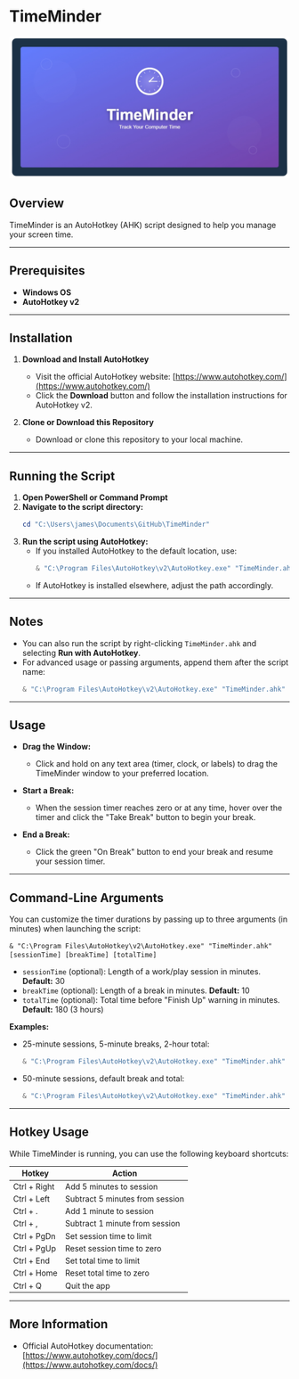 # TimeMinder

![TimeMinder Logo](images/TimeMinderLogo.png)

## Overview
TimeMinder is an AutoHotkey (AHK) script designed to help you manage your screen time.

---

## Prerequisites
- **Windows OS**
- **AutoHotkey v2**

---

## Installation

1. **Download and Install AutoHotkey**
   - Visit the official AutoHotkey website: [https://www.autohotkey.com/](https://www.autohotkey.com/)
   - Click the **Download** button and follow the installation instructions for AutoHotkey v2.

2. **Clone or Download this Repository**
   - Download or clone this repository to your local machine.

---

## Running the Script

1. **Open PowerShell or Command Prompt**
2. **Navigate to the script directory:**
   ```powershell
   cd "C:\Users\james\Documents\GitHub\TimeMinder"
   ```
3. **Run the script using AutoHotkey:**
   - If you installed AutoHotkey to the default location, use:
     ```powershell
     & "C:\Program Files\AutoHotkey\v2\AutoHotkey.exe" "TimeMinder.ahk"
     ```
   - If AutoHotkey is installed elsewhere, adjust the path accordingly.

---

## Notes
- You can also run the script by right-clicking `TimeMinder.ahk` and selecting **Run with AutoHotkey**.
- For advanced usage or passing arguments, append them after the script name:
  ```powershell
  & "C:\Program Files\AutoHotkey\v2\AutoHotkey.exe" "TimeMinder.ahk" arg1 arg2
  ```

---

## Usage

- **Drag the Window:**
  - Click and hold on any text area (timer, clock, or labels) to drag the TimeMinder window to your preferred location.

- **Start a Break:**
  - When the session timer reaches zero or at any time, hover over the timer and click the "Take Break" button to begin your break.

- **End a Break:**
  - Click the green "On Break" button to end your break and resume your session timer.

---

## Command-Line Arguments

You can customize the timer durations by passing up to three arguments (in minutes) when launching the script:

```
& "C:\Program Files\AutoHotkey\v2\AutoHotkey.exe" "TimeMinder.ahk" [sessionTime] [breakTime] [totalTime]
```

- `sessionTime` (optional): Length of a work/play session in minutes. **Default:** 30
- `breakTime` (optional): Length of a break in minutes. **Default:** 10
- `totalTime` (optional): Total time before "Finish Up" warning in minutes. **Default:** 180 (3 hours)

**Examples:**
- 25-minute sessions, 5-minute breaks, 2-hour total:
  ```powershell
  & "C:\Program Files\AutoHotkey\v2\AutoHotkey.exe" "TimeMinder.ahk" 25 5 120
  ```
- 50-minute sessions, default break and total:
  ```powershell
  & "C:\Program Files\AutoHotkey\v2\AutoHotkey.exe" "TimeMinder.ahk" 50
  ```

---

## Hotkey Usage

While TimeMinder is running, you can use the following keyboard shortcuts:

| Hotkey           | Action                        |
|------------------|-------------------------------|
| Ctrl + Right     | Add 5 minutes to session      |
| Ctrl + Left      | Subtract 5 minutes from session|
| Ctrl + .         | Add 1 minute to session       |
| Ctrl + ,         | Subtract 1 minute from session|
| Ctrl + PgDn      | Set session time to limit     |
| Ctrl + PgUp      | Reset session time to zero    |
| Ctrl + End       | Set total time to limit       |
| Ctrl + Home      | Reset total time to zero      |
| Ctrl + Q         | Quit the app                  |

---

## More Information
- Official AutoHotkey documentation: [https://www.autohotkey.com/docs/](https://www.autohotkey.com/docs/) 